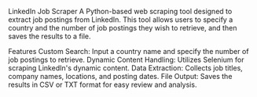 LinkedIn Job Scraper
A Python-based web scraping tool designed to extract job postings from LinkedIn. This tool allows users to specify a country and the number of job postings they wish to retrieve, and then saves the results to a file.

Features
Custom Search: Input a country name and specify the number of job postings to retrieve.
Dynamic Content Handling: Utilizes Selenium for scraping LinkedIn's dynamic content.
Data Extraction: Collects job titles, company names, locations, and posting dates.
File Output: Saves the results in CSV or TXT format for easy review and analysis.
